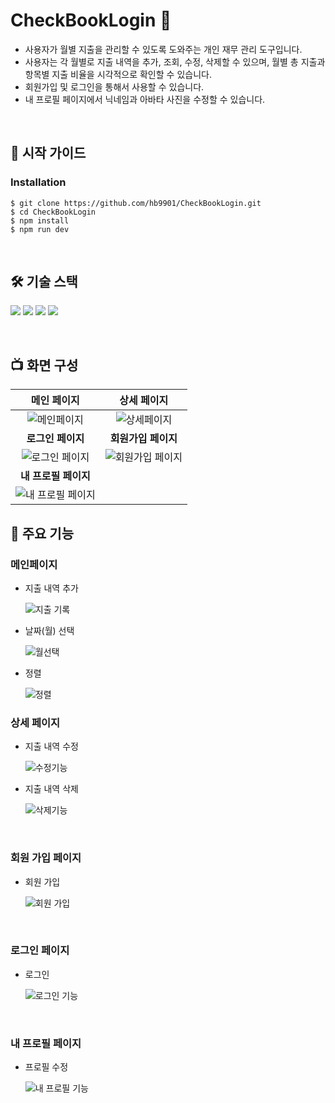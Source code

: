 # CheckBookLogin 📒
* 사용자가 월별 지출을 관리할 수 있도록 도와주는 개인 재무 관리 도구입니다.
* 사용자는 각 월별로 지출 내역을 추가, 조회, 수정, 삭제할 수 있으며, 월별 총 지출과 항목별 지출 비율을 시각적으로 확인할 수 있습니다.
* 회원가입 및 로그인을 통해서 사용할 수 있습니다.
* 내 프로필 페이지에서 닉네임과 아바타 사진을 수정할 수 있습니다.

<br />

## 📖 시작 가이드

### Installation
```
$ git clone https://github.com/hb9901/CheckBookLogin.git
$ cd CheckBookLogin
$ npm install
$ npm run dev
```

<br />

## 🛠️ 기술 스택
<img src="https://img.shields.io/badge/HTML5-E34F26?style=for-the-badge&logo=HTML5&logoColor=white"> <img src="https://img.shields.io/badge/CSS3-1572B6?style=for-the-badge&logo=CSS3&logoColor=white"> <img src="https://img.shields.io/badge/Javascript-F7DF1E?style=for-the-badge&logo=Javascript&logoColor=black"> <img src="https://img.shields.io/badge/React-61DAFB?style=for-the-badge&logo=React&logoColor=black">

<br />

## 📺 화면 구성
|메인 페이지|상세 페이지|
|:---:|:---:|
|![메인페이지](https://github.com/hb9901/CheckBookLogin/assets/50387658/0744eb32-548c-49ce-9583-a24cbb1777e8)|![상세페이지](https://github.com/hb9901/CheckBookLogin/assets/50387658/9c953acb-9b20-4b3a-a7d6-3b36fc8e74d9)|
|**로그인 페이지**|**회원가입 페이지**|
|![로그인 페이지](https://github.com/hb9901/CheckBookLogin/assets/50387658/3d750ff8-34c6-4e05-9ca7-fac5e1787350)|![회원가입 페이지](https://github.com/hb9901/CheckBookLogin/assets/50387658/b649a108-f695-4cbd-a097-77ce0495cf37)|
|**내 프로필 페이지**|
|![내 프로필 페이지](https://github.com/hb9901/CheckBookLogin/assets/50387658/5a8f3233-58a0-44cd-9d8b-e8f347f6bca2)|



## 📝 주요 기능

### 메인페이지
 
* 지출 내역 추가

  ![지출 기록](https://github.com/hb9901/CheckBook/assets/50387658/2f64110e-e1c2-4106-91c5-e19343bace5e)


* 날짜(월) 선택
  
  ![월선택](https://github.com/hb9901/CheckBook/assets/50387658/fcfb07e1-5dcc-46d0-8a10-58c9913fb616)

* 정렬

  ![정렬](https://github.com/hb9901/CheckBook/assets/50387658/17ec0b9a-d7bd-4a1b-a92f-b7f3f8c7a421)

### 상세 페이지

* 지출 내역 수정

  ![수정기능](https://github.com/hb9901/CheckBook/assets/50387658/1f7abfda-076d-4373-869a-f885e53ffd8f)


* 지출 내역 삭제

  ![삭제기능](https://github.com/hb9901/CheckBook/assets/50387658/4a753888-f4e9-4ca9-96b0-4eeb99485eb4)

<br />

### 회원 가입 페이지

* 회원 가입

  ![회원 가입](https://github.com/hb9901/CheckBookLogin/assets/50387658/1ca7ac22-971f-4b7a-bf72-51f97595d8c2)

<br />

### 로그인 페이지

* 로그인

  ![로그인 기능](https://github.com/hb9901/CheckBookLogin/assets/50387658/c0298404-7ab9-4cb4-86a2-8e5b663a6f28)

<br />

### 내 프로필 페이지

* 프로필 수정

  ![내 프로필 기능](https://github.com/hb9901/CheckBookLogin/assets/50387658/31588e03-91dc-457e-b891-4bfb241675e4)

<br />
